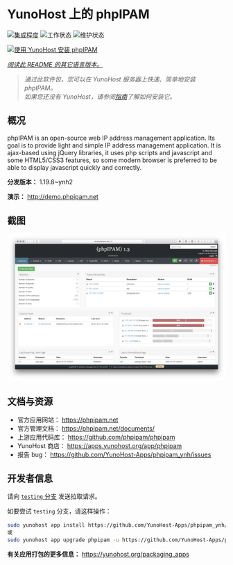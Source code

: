 <!--
注意：此 README 由 <https://github.com/YunoHost/apps/tree/master/tools/readme_generator> 自动生成
请勿手动编辑。
-->

# YunoHost 上的 phpIPAM

[![集成程度](https://dash.yunohost.org/integration/phpipam.svg)](https://dash.yunohost.org/appci/app/phpipam) ![工作状态](https://ci-apps.yunohost.org/ci/badges/phpipam.status.svg) ![维护状态](https://ci-apps.yunohost.org/ci/badges/phpipam.maintain.svg)

[![使用 YunoHost 安装 phpIPAM](https://install-app.yunohost.org/install-with-yunohost.svg)](https://install-app.yunohost.org/?app=phpipam)

*[阅读此 README 的其它语言版本。](./ALL_README.md)*

> *通过此软件包，您可以在 YunoHost 服务器上快速、简单地安装 phpIPAM。*  
> *如果您还没有 YunoHost，请参阅[指南](https://yunohost.org/install)了解如何安装它。*

## 概况

phpIPAM is an open-source web IP address management application. Its goal is to provide light and simple IP address management application. It is ajax-based using jQuery libraries, it uses php scripts and javascript and some HTML5/CSS3 features, so some modern browser is preferred to be able to display javascript quickly and correctly.

**分发版本：** 1.19.8~ynh2

**演示：** <http://demo.phpipam.net>

## 截图

![phpIPAM 的截图](./doc/screenshots/dashboard.png)

## 文档与资源

- 官方应用网站： <https://phpipam.net>
- 官方管理文档： <https://phpipam.net/documents/>
- 上游应用代码库： <https://github.com/phpipam/phpipam>
- YunoHost 商店： <https://apps.yunohost.org/app/phpipam>
- 报告 bug： <https://github.com/YunoHost-Apps/phpipam_ynh/issues>

## 开发者信息

请向 [`testing` 分支](https://github.com/YunoHost-Apps/phpipam_ynh/tree/testing) 发送拉取请求。

如要尝试 `testing` 分支，请这样操作：

```bash
sudo yunohost app install https://github.com/YunoHost-Apps/phpipam_ynh/tree/testing --debug
或
sudo yunohost app upgrade phpipam -u https://github.com/YunoHost-Apps/phpipam_ynh/tree/testing --debug
```

**有关应用打包的更多信息：** <https://yunohost.org/packaging_apps>
